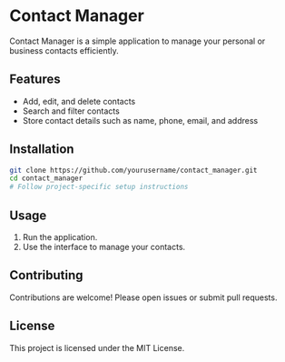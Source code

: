 # Contact Manager

Contact Manager is a simple application to manage your personal or business contacts efficiently.

## Features

- Add, edit, and delete contacts
- Search and filter contacts
- Store contact details such as name, phone, email, and address

## Installation

```bash
git clone https://github.com/yourusername/contact_manager.git
cd contact_manager
# Follow project-specific setup instructions
```

## Usage

1. Run the application.
2. Use the interface to manage your contacts.

## Contributing

Contributions are welcome! Please open issues or submit pull requests.

## License

This project is licensed under the MIT License.

